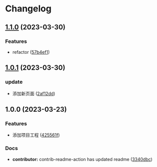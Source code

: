 # Changelog

## [1.1.0](https://github.com/mason369/future-front-end/compare/v1.0.1...v1.1.0) (2023-03-30)

### Features

-   refactor ([57b4ef1](https://github.com/mason369/future-front-end/commit/57b4ef14bfcd3560222e4bdbfa2539a8df9fa452))

## [1.0.1](https://github.com/mason369/future-front-end/compare/v1.0.0...v1.0.1) (2023-03-30)

### update

-   添加新页面 ([2af12dd](https://github.com/mason369/future-front-end/commit/2af12dd90f447a674ce48c25ba237db1713fad29))

## 1.0.0 (2023-03-23)

### Features

-   添加项目工程 ([425561f](https://github.com/mason369/future-front-end/commit/425561f5c0fa1260f09765104bedf0a44d239f35))

### Docs

-   **contributor:** contrib-readme-action has updated readme ([3340dbc](https://github.com/mason369/future-front-end/commit/3340dbc73fd5b0107e7f3a3798046394f96df973))
